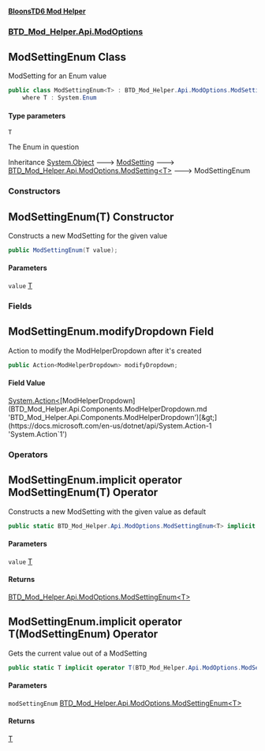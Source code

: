 #### [BloonsTD6 Mod Helper](index.md 'index')
### [BTD_Mod_Helper.Api.ModOptions](index.md#BTD_Mod_Helper.Api.ModOptions 'BTD_Mod_Helper.Api.ModOptions')

## ModSettingEnum<T> Class

ModSetting for an Enum value

```csharp
public class ModSettingEnum<T> : BTD_Mod_Helper.Api.ModOptions.ModSetting<T>
    where T : System.Enum
```
#### Type parameters

<a name='BTD_Mod_Helper.Api.ModOptions.ModSettingEnum_T_.T'></a>

`T`

The Enum in question

Inheritance [System.Object](https://docs.microsoft.com/en-us/dotnet/api/System.Object 'System.Object') &#129106; [ModSetting](BTD_Mod_Helper.Api.ModOptions.ModSetting.md 'BTD_Mod_Helper.Api.ModOptions.ModSetting') &#129106; [BTD_Mod_Helper.Api.ModOptions.ModSetting&lt;](BTD_Mod_Helper.Api.ModOptions.ModSetting_T_.md 'BTD_Mod_Helper.Api.ModOptions.ModSetting<T>')[T](BTD_Mod_Helper.Api.ModOptions.ModSettingEnum_T_.md#BTD_Mod_Helper.Api.ModOptions.ModSettingEnum_T_.T 'BTD_Mod_Helper.Api.ModOptions.ModSettingEnum<T>.T')[&gt;](BTD_Mod_Helper.Api.ModOptions.ModSetting_T_.md 'BTD_Mod_Helper.Api.ModOptions.ModSetting<T>') &#129106; ModSettingEnum<T>
### Constructors

<a name='BTD_Mod_Helper.Api.ModOptions.ModSettingEnum_T_.ModSettingEnum(T)'></a>

## ModSettingEnum(T) Constructor

Constructs a new ModSetting for the given value

```csharp
public ModSettingEnum(T value);
```
#### Parameters

<a name='BTD_Mod_Helper.Api.ModOptions.ModSettingEnum_T_.ModSettingEnum(T).value'></a>

`value` [T](BTD_Mod_Helper.Api.ModOptions.ModSettingEnum_T_.md#BTD_Mod_Helper.Api.ModOptions.ModSettingEnum_T_.T 'BTD_Mod_Helper.Api.ModOptions.ModSettingEnum<T>.T')
### Fields

<a name='BTD_Mod_Helper.Api.ModOptions.ModSettingEnum_T_.modifyDropdown'></a>

## ModSettingEnum<T>.modifyDropdown Field

Action to modify the ModHelperDropdown after it's created

```csharp
public Action<ModHelperDropdown> modifyDropdown;
```

#### Field Value
[System.Action&lt;](https://docs.microsoft.com/en-us/dotnet/api/System.Action-1 'System.Action`1')[ModHelperDropdown](BTD_Mod_Helper.Api.Components.ModHelperDropdown.md 'BTD_Mod_Helper.Api.Components.ModHelperDropdown')[&gt;](https://docs.microsoft.com/en-us/dotnet/api/System.Action-1 'System.Action`1')
### Operators

<a name='BTD_Mod_Helper.Api.ModOptions.ModSettingEnum_T_.op_ImplicitBTD_Mod_Helper.Api.ModOptions.ModSettingEnum_T_(T)'></a>

## ModSettingEnum<T>.implicit operator ModSettingEnum<T>(T) Operator

Constructs a new ModSetting with the given value as default

```csharp
public static BTD_Mod_Helper.Api.ModOptions.ModSettingEnum<T> implicit operator ModSettingEnum<T>(T value);
```
#### Parameters

<a name='BTD_Mod_Helper.Api.ModOptions.ModSettingEnum_T_.op_ImplicitBTD_Mod_Helper.Api.ModOptions.ModSettingEnum_T_(T).value'></a>

`value` [T](BTD_Mod_Helper.Api.ModOptions.ModSettingEnum_T_.md#BTD_Mod_Helper.Api.ModOptions.ModSettingEnum_T_.T 'BTD_Mod_Helper.Api.ModOptions.ModSettingEnum<T>.T')

#### Returns
[BTD_Mod_Helper.Api.ModOptions.ModSettingEnum&lt;](BTD_Mod_Helper.Api.ModOptions.ModSettingEnum_T_.md 'BTD_Mod_Helper.Api.ModOptions.ModSettingEnum<T>')[T](BTD_Mod_Helper.Api.ModOptions.ModSettingEnum_T_.md#BTD_Mod_Helper.Api.ModOptions.ModSettingEnum_T_.T 'BTD_Mod_Helper.Api.ModOptions.ModSettingEnum<T>.T')[&gt;](BTD_Mod_Helper.Api.ModOptions.ModSettingEnum_T_.md 'BTD_Mod_Helper.Api.ModOptions.ModSettingEnum<T>')

<a name='BTD_Mod_Helper.Api.ModOptions.ModSettingEnum_T_.op_ImplicitT(BTD_Mod_Helper.Api.ModOptions.ModSettingEnum_T_)'></a>

## ModSettingEnum<T>.implicit operator T(ModSettingEnum<T>) Operator

Gets the current value out of a ModSetting

```csharp
public static T implicit operator T(BTD_Mod_Helper.Api.ModOptions.ModSettingEnum<T> modSettingEnum);
```
#### Parameters

<a name='BTD_Mod_Helper.Api.ModOptions.ModSettingEnum_T_.op_ImplicitT(BTD_Mod_Helper.Api.ModOptions.ModSettingEnum_T_).modSettingEnum'></a>

`modSettingEnum` [BTD_Mod_Helper.Api.ModOptions.ModSettingEnum&lt;](BTD_Mod_Helper.Api.ModOptions.ModSettingEnum_T_.md 'BTD_Mod_Helper.Api.ModOptions.ModSettingEnum<T>')[T](BTD_Mod_Helper.Api.ModOptions.ModSettingEnum_T_.md#BTD_Mod_Helper.Api.ModOptions.ModSettingEnum_T_.T 'BTD_Mod_Helper.Api.ModOptions.ModSettingEnum<T>.T')[&gt;](BTD_Mod_Helper.Api.ModOptions.ModSettingEnum_T_.md 'BTD_Mod_Helper.Api.ModOptions.ModSettingEnum<T>')

#### Returns
[T](BTD_Mod_Helper.Api.ModOptions.ModSettingEnum_T_.md#BTD_Mod_Helper.Api.ModOptions.ModSettingEnum_T_.T 'BTD_Mod_Helper.Api.ModOptions.ModSettingEnum<T>.T')